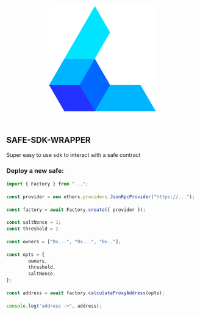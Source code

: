 <p align="center">
  <img src="https://github.com/laser-wallet/laser-wallet-contracts/blob/master/docs/Logomark.png" width=280>
</p>

<br>

## SAFE-SDK-WRAPPER 

Super easy to use sdk to interact with a safe contract


### Deploy a new safe: 

```ts
import { Factory } from "...";

const provider = new ethers.providers.JsonRpcProvider("https://...");

const factory = await Factory.create({ provider });

const saltNonce = 1; 
const threshold = 2

const owners = ["0x...", "0x...", "0x.."];

const opts = {
        owners,
        threshold,
        saltNonce,
};

const address = await factory.calculateProxyAddress(opts);

console.log("address ->", address);

```




